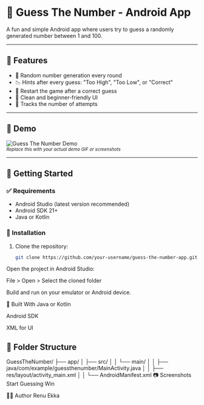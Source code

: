 # 🎯 Guess The Number - Android App

A fun and simple Android app where users try to guess a randomly generated number between 1 and 100.

---

## 📱 Features

- 🎲 Random number generation every round
- 📉 Hints after every guess: "Too High", "Too Low", or "Correct"
- 🔄 Restart the game after a correct guess
- 🧠 Clean and beginner-friendly UI
- 🧮 Tracks the number of attempts

---

## 📸 Demo

![Guess The Number Demo](assets/demo.gif)  
<sub>*Replace this with your actual demo GIF or screenshots*</sub>

---

## 🚀 Getting Started

### ✅ Requirements

- Android Studio (latest version recommended)
- Android SDK 21+
- Java or Kotlin

### 🔧 Installation

1. Clone the repository:
   ```bash
   git clone https://github.com/your-username/guess-the-number-app.git
Open the project in Android Studio:

File > Open > Select the cloned folder

Build and run on your emulator or Android device.

🧱 Built With
Java or Kotlin

Android SDK

XML for UI

## 📂 Folder Structure

GuessTheNumber/
├── app/
│   ├── src/
│   │   └── main/
│   │       ├── java/com/example/guessthenumber/MainActivity.java
│   │       ├── res/layout/activity_main.xml
│   │       └── AndroidManifest.xml
📷 Screenshots
Start	Guessing	Win

🧑‍💻 Author
Renu Ekka


